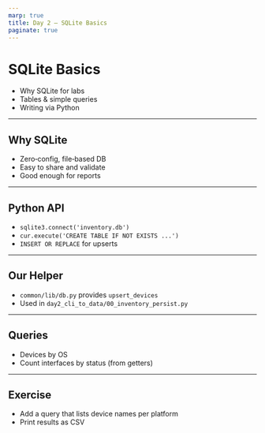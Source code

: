 ```yaml
---
marp: true
title: Day 2 — SQLite Basics
paginate: true
---
```


# SQLite Basics

- Why SQLite for labs
- Tables & simple queries
- Writing via Python

---

## Why SQLite

- Zero‑config, file‑based DB
- Easy to share and validate
- Good enough for reports

---

## Python API

- `sqlite3.connect('inventory.db')`
- `cur.execute('CREATE TABLE IF NOT EXISTS ...')`
- `INSERT OR REPLACE` for upserts

---

## Our Helper

- `common/lib/db.py` provides `upsert_devices`
- Used in `day2_cli_to_data/00_inventory_persist.py`

---

## Queries

- Devices by OS
- Count interfaces by status (from getters)

---

## Exercise

- Add a query that lists device names per platform
- Print results as CSV

